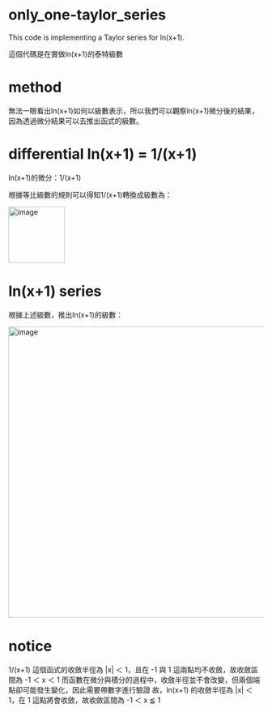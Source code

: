 # only_one-taylor_series
This code is implementing a Taylor series for ln(x+1).

這個代碼是在實做ln(x+1)的泰特級數


# method
無法一眼看出ln(x+1)如何以級數表示，所以我們可以觀察ln(x+1)微分後的結果，因為透過微分結果可以去推出函式的級數。

# differential ln(x+1) = 1/(x+1)
ln(x+1)的微分：1/(x+1)

根據等比級數的規則可以得知1/(x+1)轉換成級數為：


<img width="111" alt="image" src="https://github.com/LoTzuChin/only_one-taylor_series/assets/115769579/36a481b1-f5fd-495c-b94d-e75ed0e53242">

# ln(x+1) series
根據上述級數，推出ln(x+1)的級數：


<img width="575" alt="image" src="https://github.com/LoTzuChin/only_one-taylor_series/assets/115769579/c20ef2b5-cfa2-40dc-a72c-5d8a35eff61a">

# notice
1/(x+1) 這個函式的收斂半徑為 |x| ＜ 1，且在 -1 與 1 這兩點均不收斂，故收斂區間為 -1 ＜ x ＜ 1
而函數在微分與積分的過程中，收斂半徑並不會改變，但兩個端點卻可能發生變化，因此需要帶數字進行驗證
故，ln(x+1) 的收斂半徑為 |x| ＜ 1，在 1 這點將會收斂，故收斂區間為 -1 ＜ x ≦ 1
